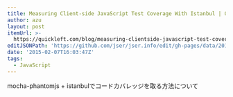 ```yaml
---
title: Measuring Client-side JavaScript Test Coverage With Istanbul | Quick Left
author: azu
layout: post
itemUrl: >-
  https://quickleft.com/blog/measuring-clientside-javascript-test-coverage-istanbul/
editJSONPath: 'https://github.com/jser/jser.info/edit/gh-pages/data/2015/02/index.json'
date: '2015-02-07T16:03:47Z'
tags:
  - JavaScript
---
```

mocha-phantomjs + istanbulでコードカバレッジを取る方法について
